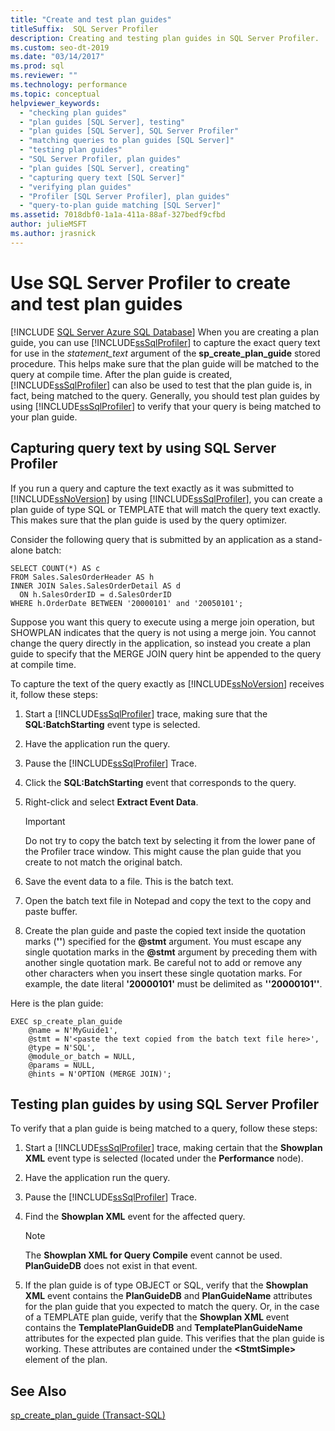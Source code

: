 ```yaml
---
title: "Create and test plan guides"
titleSuffix:  SQL Server Profiler
description: Creating and testing plan guides in SQL Server Profiler.
ms.custom: seo-dt-2019
ms.date: "03/14/2017"
ms.prod: sql
ms.reviewer: ""
ms.technology: performance
ms.topic: conceptual
helpviewer_keywords: 
  - "checking plan guides"
  - "plan guides [SQL Server], testing"
  - "plan guides [SQL Server], SQL Server Profiler"
  - "matching queries to plan guides [SQL Server]"
  - "testing plan guides"
  - "SQL Server Profiler, plan guides"
  - "plan guides [SQL Server], creating"
  - "capturing query text [SQL Server]"
  - "verifying plan guides"
  - "Profiler [SQL Server Profiler], plan guides"
  - "query-to-plan guide matching [SQL Server]"
ms.assetid: 7018dbf0-1a1a-411a-88af-327bedf9cfbd
author: julieMSFT
ms.author: jrasnick
---
```

# Use SQL Server Profiler to create and test plan guides
[!INCLUDE [SQL Server Azure SQL Database](../../includes/applies-to-version/sql-asdb.md)]
  When you are creating a plan guide, you can use [!INCLUDE[ssSqlProfiler](../../includes/sssqlprofiler-md.md)] to capture the exact query text for use in the *statement_text* argument of the **sp_create_plan_guide** stored procedure. This helps make sure that the plan guide will be matched to the query at compile time. After the plan guide is created, [!INCLUDE[ssSqlProfiler](../../includes/sssqlprofiler-md.md)] can also be used to test that the plan guide is, in fact, being matched to the query. Generally, you should test plan guides by using [!INCLUDE[ssSqlProfiler](../../includes/sssqlprofiler-md.md)] to verify that your query is being matched to your plan guide.  
  
## Capturing query text by using SQL Server Profiler  
 If you run a query and capture the text exactly as it was submitted to [!INCLUDE[ssNoVersion](../../includes/ssnoversion-md.md)] by using [!INCLUDE[ssSqlProfiler](../../includes/sssqlprofiler-md.md)], you can create a plan guide of type SQL or TEMPLATE that will match the query text exactly. This makes sure that the plan guide is used by the query optimizer.  
  
 Consider the following query that is submitted by an application as a stand-alone batch:  
  
```  
SELECT COUNT(*) AS c  
FROM Sales.SalesOrderHeader AS h  
INNER JOIN Sales.SalesOrderDetail AS d  
  ON h.SalesOrderID = d.SalesOrderID  
WHERE h.OrderDate BETWEEN '20000101' and '20050101';  
```  
  
 Suppose you want this query to execute using a merge join operation, but SHOWPLAN indicates that the query is not using a merge join. You cannot change the query directly in the application, so instead you create a plan guide to specify that the MERGE JOIN query hint be appended to the query at compile time.  
  
 To capture the text of the query exactly as [!INCLUDE[ssNoVersion](../../includes/ssnoversion-md.md)] receives it, follow these steps:  
  
1.  Start a [!INCLUDE[ssSqlProfiler](../../includes/sssqlprofiler-md.md)] trace, making sure that the **SQL:BatchStarting** event type is selected.  
  
2.  Have the application run the query.  
  
3.  Pause the [!INCLUDE[ssSqlProfiler](../../includes/sssqlprofiler-md.md)] Trace.  
  
4.  Click the **SQL:BatchStarting** event that corresponds to the query.  
  
5.  Right-click and select **Extract Event Data**.  
  
    > [!IMPORTANT]  
    >  Do not try to copy the batch text by selecting it from the lower pane of the Profiler trace window. This might cause the plan guide that you create to not match the original batch.  
  
6.  Save the event data to a file. This is the batch text.  
  
7.  Open the batch text file in Notepad and copy the text to the copy and paste buffer.  
  
8.  Create the plan guide and paste the copied text inside the quotation marks (**''**) specified for the **\@stmt** argument. You must escape any single quotation marks in the **\@stmt** argument by preceding them with another single quotation mark. Be careful not to add or remove any other characters when you insert these single quotation marks. For example, the date literal **'**20000101**'** must be delimited as **''**20000101**''**.  
  
 Here is the plan guide:  
  
```  
EXEC sp_create_plan_guide   
    @name = N'MyGuide1',  
    @stmt = N'<paste the text copied from the batch text file here>',  
    @type = N'SQL',  
    @module_or_batch = NULL,  
    @params = NULL,  
    @hints = N'OPTION (MERGE JOIN)';  
```  
  
## Testing plan guides by using SQL Server Profiler  
 To verify that a plan guide is being matched to a query, follow these steps:  
  
1.  Start a [!INCLUDE[ssSqlProfiler](../../includes/sssqlprofiler-md.md)] trace, making certain that the **Showplan XML** event type is selected (located under the **Performance** node).  
  
2.  Have the application run the query.  
  
3.  Pause the [!INCLUDE[ssSqlProfiler](../../includes/sssqlprofiler-md.md)] Trace.  
  
4.  Find the **Showplan XML** event for the affected query.  
  
    > [!NOTE]  
    >  The **Showplan XML for Query Compile** event cannot be used. **PlanGuideDB** does not exist in that event.  
  
5.  If the plan guide is of type OBJECT or SQL, verify that the **Showplan XML** event contains the **PlanGuideDB** and **PlanGuideName** attributes for the plan guide that you expected to match the query. Or, in the case of a TEMPLATE plan guide, verify that the **Showplan XML** event contains the **TemplatePlanGuideDB** and **TemplatePlanGuideName** attributes for the expected plan guide. This verifies that the plan guide is working. These attributes are contained under the **\<StmtSimple>** element of the plan.  
  
## See Also  
 [sp_create_plan_guide &#40;Transact-SQL&#41;](../../relational-databases/system-stored-procedures/sp-create-plan-guide-transact-sql.md)  
  
  
